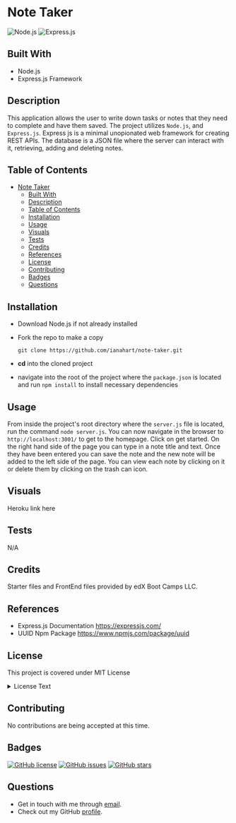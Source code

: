 # Note Taker

![Node.js](https://camo.githubusercontent.com/85cba226a1290d078f1a437aa87cb872a5bdb30037fa96b8afcddf163cd5b328/68747470733a2f2f696d672e736869656c64732e696f2f7374617469632f76313f7374796c653d666f722d7468652d6261646765266d6573736167653d4e6f64652e6a7326636f6c6f723d333339393333266c6f676f3d4e6f64652e6a73266c6f676f436f6c6f723d464646464646266c6162656c3d)
![Express.js](https://camo.githubusercontent.com/dd688eaaa262ca0022a159962f55bfd35cababef5df983fb2b3c136e62256b5e/68747470733a2f2f696d672e736869656c64732e696f2f7374617469632f76313f7374796c653d666f722d7468652d6261646765266d6573736167653d4578707265737326636f6c6f723d303030303030266c6f676f3d45787072657373266c6f676f436f6c6f723d464646464646266c6162656c3d)

## Built With

- Node.js
- Express.js Framework

## Description

This application allows the user to write down tasks or notes that they need to complete and have them saved. The project utilizes `Node.js`, and `Express.js`. Express js is a minimal unopionated web framework for creating REST APIs. The database is a JSON file where the server can interact with it, retrieving, adding and deleting notes.

## Table of Contents

- [Note Taker](#note-taker)
  - [Built With](#built-with)
  - [Description](#description)
  - [Table of Contents](#table-of-contents)
  - [Installation](#installation)
  - [Usage](#usage)
  - [Visuals](#visuals)
  - [Tests](#tests)
  - [Credits](#credits)
  - [References](#references)
  - [License](#license)
  - [Contributing](#contributing)
  - [Badges](#badges)
  - [Questions](#questions)

## Installation

- Download Node.js if not already installed
- Fork the repo to make a copy

  `git clone https://github.com/ianahart/note-taker.git`

- **cd** into the cloned project
- navigate into the root of the project where the `package.json` is located and run `npm install` to install necessary dependencies

## Usage

From inside the project's root directory where the `server.js` file is located, run the command `node server.js`.
You can now navigate in the browser to `http://localhost:3001/` to get to the homepage. Click on get started. On the right hand side of the page you can type in a note title and text. Once they have been entered you can save the note and the new note will be added to the left side of the page. You can view each note by clicking on it or delete them by clicking on the trash can icon.

## Visuals

Heroku link here

## Tests

N/A

## Credits

Starter files and FrontEnd files provided by edX Boot Camps LLC.

## References

- Express.js Documentation https://expressjs.com/
- UUID Npm Package https://www.npmjs.com/package/uuid

## License

This project is covered under MIT License

<details>
  <summary>
    License Text
  </summary>

```

Copyright (c) 2024  Ian Hart

Permission is hereby granted, free of charge, to any person obtaining a copy
of this software and associated documentation files (the "Software"), to deal
in the Software without restriction, including without limitation the rights
to use, copy, modify, merge, publish, distribute, sublicense, and/or sell
copies of the Software, and to permit persons to whom the Software is
furnished to do so, subject to the following conditions:

The above copyright notice and this permission notice shall be included in all
copies or substantial portions of the Software.

THE SOFTWARE IS PROVIDED "AS IS", WITHOUT WARRANTY OF ANY KIND, EXPRESS OR
IMPLIED, INCLUDING BUT NOT LIMITED TO THE WARRANTIES OF MERCHANTABILITY,
FITNESS FOR A PARTICULAR PURPOSE AND NONINFRINGEMENT. IN NO EVENT SHALL THE
AUTHORS OR COPYRIGHT HOLDERS BE LIABLE FOR ANY CLAIM, DAMAGES OR OTHER
LIABILITY, WHETHER IN AN ACTION OF CONTRACT, TORT OR OTHERWISE, ARISING FROM,
OUT OF OR IN CONNECTION WITH THE SOFTWARE OR THE USE OR OTHER DEALINGS IN THE
SOFTWARE.

```

</details>

## Contributing

No contributions are being accepted at this time.

## Badges

[![GitHub license](https://img.shields.io/github/license/ianahart/note-taker)](https://github.com/ianahart/note-taker/blob/main/LICENSE)
[![GitHub issues](https://img.shields.io/github/issues/ianahart/note-taker)](https://github.com/ianahart/note-taker/issues)
[![GitHub stars](https://img.shields.io/github/stars/ianahart/note-taker)](https://github.com/ianahart/note-taker/stargazers)

## Questions

- Get in touch with me through [email](mailto:ianalexhart@gmail.com).
- Check out my GitHub [profile](https://github.com/ianahart).
